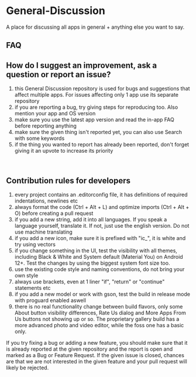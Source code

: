 # General-Discussion
A place for discussing all apps in general + anything else you want to say.

FAQ
---
## How do I suggest an improvement, ask a question or report an issue?
1. this General Discussion repository is used for bugs and suggestions that affect multiple apps. For issues affecting only 1 app use its separate repository
2. if you are reporting a bug, try giving steps for reproducing too. Also mention your app and OS version
3. make sure you use the latest app version and read the in-app FAQ before reporting anything
4. make sure the given thing isn't reported yet, you can also use Search with some keywords
5. if the thing you wanted to report has already been reported, don't forget giving it an upvote to increase its priority

<p>&nbsp;</p> 

## Contribution rules for developers
1. every project contains an .editorconfig file, it has definitions of required indentations, newlines etc
2. always format the code (Ctrl + Alt + L) and optimize imports (Ctrl + Alt + O) before creating a pull request
3. if you add a new string, add it into all languages. If you speak a language yourself, translate it. If not, just use the english version. Do not use machine translating
4. if you add a new icon, make sure it is prefixed with "ic_", it is white and try using vectors
5. if you change something in the UI, test the visibility with all themes, including Black & White and System default (Material You) on Android 12+. Test the changes by using the biggest system font size too.
6. use the existing code style and naming conventions, do not bring your own style
7. always use brackets, even at 1 liner "if", "return" or "continue" statements etc
8. if you add a new model or work with gson, test the build in release mode with proguard enabled aswell
9. there is no real functionality change between build flavors, only some About button visibility differences, Rate Us dialog and More Apps From Us buttons not showing up or so. The proprietary gallery build has a more advanced photo and video editor, while the foss one has a basic only.

If you try fixing a bug or adding a new feature, you should make sure that it is already reported at the given repository and the report is open and marked as a Bug or Feature Request. If the given issue is closed, chances are that we are not interested in the given feature and your pull request will likely be rejected.

<p>&nbsp;</p> 
